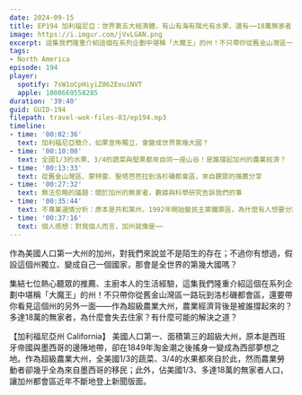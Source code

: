 ```yaml
---
date: 2024-09-15
title: EP194 加利福尼亞：世界第五大經濟體，有山有海有陽光有水果，還有⋯⋯18萬無家者 (米國放大鏡#5)
image: https://i.imgur.com/jVvLGAN.png
excerpt: 這集我們隆重介紹這個在系列企劃中堪稱「大魔王」的州！不只帶你從舊金山灣區一路玩到洛杉磯都會區，還要帶你看見這個州的另外一面——農業經濟背後是被誰撐起來的？多達18萬的無家者為什麼會失去住家？
tags:
- North America
episode: 194
player:
  spotify: 7sW1oCpHiyiZ062EouiNVT
  apple: 1000669558285
duration: '39:40'
guid: GUID-194
filepath: travel-wok-files-03/ep194.mp3
timeline:
- time: '00:02:36'
  text: 加利福尼亞簡介，如果宣佈獨立，會變成世界第幾大國？
- time: '00:10:00'
  text: 全國1/3的水果、3/4的蔬菜與堅果都來自同一座山谷！是誰撐起加州的農業經濟？
- time: '00:13:33'
  text: 從舊金山灣區、蒙特雷、聖塔芭芭拉到洛杉磯都會區，來自聽眾的推薦分享
- time: '00:27:32'
  text: 無法忽略的議題：關於加州的無家者，數據與科學研究告訴我們的事
- time: '00:35:44'
  text: 不專業選情分析：原本是共和黨州，1992年開始變民主黨鐵票區，為什麼有人想要分割加州？
- time: '00:37:16'
  text: 個人感想：對我個人而言，加州就像是⋯⋯
---
```

作為美國人口第一大州的加州，對我們來說並不是陌生的存在；不過你有想過，假設這個州獨立、變成自己一個國家，那會是全世界的第幾大國嗎？

集結七位熱心聽眾的推薦、主廚本人的生活經驗，這集我們隆重介紹這個在系列企劃中堪稱「大魔王」的州！不只帶你從舊金山灣區一路玩到洛杉磯都會區，還要帶你看見這個州的另外一面——作為超級農業大州，農業經濟背後是被誰撐起來的？多達18萬的無家者，為什麼會失去住家？有什麼可能的解決之道？

【加利福尼亞州 California】 美國人口第一、面積第三的超級大州，原本是西班牙帝國與墨西哥的邊陲地帶，卻在1849年淘金潮之後搖身一變成為西部夢想之地。作為超級農業大州，全美國1/3的蔬菜、3/4的水果都來自於此，然而農業勞動者卻幾乎全為來自墨西哥的移民；此外，佔美國1/3、多達18萬的無家者人口，讓加州都會區近年不斷地登上新聞版面。
